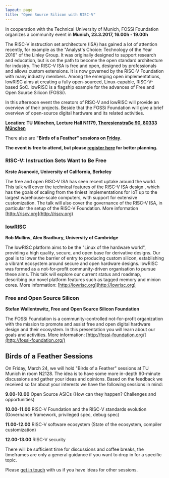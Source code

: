 ```yaml
---
layout: page
title: "Open Source Silicon with RISC-V"
---
```


In cooperation with the Technical University of Munich, FOSSi
Foundation organizes a community event in
**Munich, 23.3.2017, 16.00h - 19.00h**

The RISC-V instruction set architecture (ISA) has gained a lot of
attention recently, for example as the "Analyst's Choice: Technology
of the Year 2016" of the Linley Group. It was originally designed to
support research and education, but is on the path to become the open
standard architecture for industry. The RISC-V ISA is free and open,
designed by professionals and allows custom extensions. It is now
governed by the RISC-V Foundation with many industry members. Among
the emerging open implementations, lowRISC aims at creating a fully
open-sourced, Linux-capable, RISC-V-based SoC. lowRISC is a flagship
example for the advances of Free and Open Source Silicon (FOSSi).

In this afternoon event the creators of RISC-V and lowRISC will
provide an overview of their projects. Beside that the FOSSi
Foundation will give a brief overview of open-source digital hardware
and its related activities.

**Location: TU München, Lecture Hall N1179,
[Theresienstraße 90, 80333 München](http://www.openstreetmap.org/?mlat=48.1502&mlon=11.5685#map=15/48.1502/11.5685&layers=T)**

There also are **"Birds of a Feather" sessions on
[Friday](#birds-of-a-feather-sessions)**.

<div class="alert alert-info"><b>The event is free to attend, but
please <a href="https://goo.gl/forms/WHhJnlvftof3riXn2">register
here</a> for better planning.</b></div>

### RISC-V: Instruction Sets Want to Be Free
**Krste Asanović, University of California, Berkeley**

The free and open RISC-V ISA has seen recent uptake around the
world. This talk will cover the technical features of the RISC-V ISA
design , which has the goals of scaling from the tiniest
implementations for IoT up to the largest warehouse-scale computers,
with support for extensive customization. The talk will also cover the
governance of the RISC-V ISA, in particular the setup of the RISC-V
Foundation. More information [http://riscv.org](http://riscv.org)

### lowRISC
**Rob Mullins, Alex Bradbury, University of Cambridge**

The lowRISC platform aims to be the "Linux of the hardware world",
providing a high quality, secure, and open base for derivative
designs. Our goal is to lower the barrier of entry to producing custom
silicon, establishing a vibrant ecosystem around secure and open
hardware designs. lowRISC was formed as a not-for-profit
community-driven organisation to pursue these aims. This talk will
explore our current status and roadmap, describing our novel platform
features such as tagged memory and minion cores. More information:
[http://lowrisc.org](http://lowrisc.org)

### Free and Open Source Silicon
**Stefan Wallentowitz, Free and Open Source Silicon Foundation**

The FOSSi Foundation is a community-controlled not-for-profit
organization with the mission to promote and assist free and open
digital hardware design and their ecosystem. In this presentation you
will learn about our goals and activities. More information:
[http://fossi-foundation.org/](http://fossi-foundation.org/)

## Birds of a Feather Sessions

On Friday, March 24, we will hold "Birds of a Feather" sessions at TU
Munich in room N2128. The idea is to have some more in-depth 60-minute
discussions and gather your ideas and opinions. Based on the feedback
we received so far about your interests we have the following sessions
in mind:

**9.00-10.00** Open Source ASICs (How can they happen? Challenges and opportunities)

**10.00-11.00** RISC-V Foundation and the RISC-V standards evolution (Governance framework, privileged spec, debug spec)

**11.00-12.00** RISC-V software ecosystem (State of the ecosystem, compiler customization)

**12.00-13.00** RISC-V security

There will be sufficient time for discussions and coffee breaks, the
timeframes are only a general guidance if you want to drop in for a
specific topic.

Please [get in touch](mailto:stefan@fossi-foundation.org) with us if
you have ideas for other sessions.
